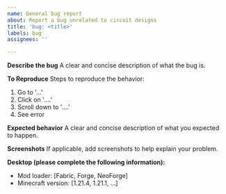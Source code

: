 ```yaml
---
name: General bug report
about: Report a bug unrelated to circuit designs
title: 'bug: <title>'
labels: bug
assignees: ''

---
```


**Describe the bug**
A clear and concise description of what the bug is.

**To Reproduce**
Steps to reproduce the behavior:
1. Go to '...'
2. Click on '....'
3. Scroll down to '....'
4. See error

**Expected behavior**
A clear and concise description of what you expected to happen.

**Screenshots**
If applicable, add screenshots to help explain your problem.

**Desktop (please complete the following information):**
- Mod loader: [Fabric, Forge, NeoForge]
- Minecraft version: [1.21.4, 1.21.1, ...]
